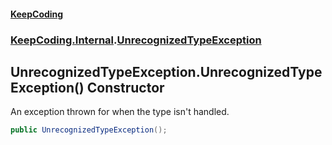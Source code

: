#### [KeepCoding](index.md 'index')
### [KeepCoding.Internal](KeepCoding_Internal.md 'KeepCoding.Internal').[UnrecognizedTypeException](UnrecognizedTypeException.md 'KeepCoding.Internal.UnrecognizedTypeException')
## UnrecognizedTypeException.UnrecognizedTypeException() Constructor
An exception thrown for when the type isn't handled.  
```csharp
public UnrecognizedTypeException();
```
